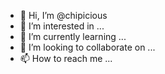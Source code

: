 - 👋 Hi, I’m @chipicious
- 👀 I’m interested in ...
- 🌱 I’m currently learning ...
- 💞️ I’m looking to collaborate on ...
- 📫 How to reach me ...

<!---
chipicious/chipicious is a ✨ special ✨ repository because its `README.md` (this file) appears on your GitHub profile.
You can click the Preview link to take a look at your changes.
--->

